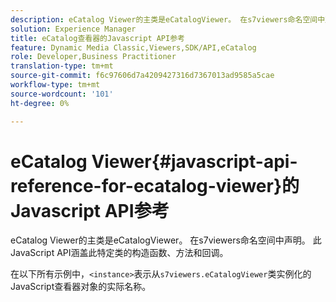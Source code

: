 ```yaml
---
description: eCatalog Viewer的主类是eCatalogViewer。 在s7viewers命名空间中声明。 此JavaScript API涵盖此特定类的构造函数、方法和回调。
solution: Experience Manager
title: eCatalog查看器的Javascript API参考
feature: Dynamic Media Classic,Viewers,SDK/API,eCatalog
role: Developer,Business Practitioner
translation-type: tm+mt
source-git-commit: f6c97606d7a4209427316d7367013ad9585a5cae
workflow-type: tm+mt
source-wordcount: '101'
ht-degree: 0%

---
```



# eCatalog Viewer{#javascript-api-reference-for-ecatalog-viewer}的Javascript API参考

eCatalog Viewer的主类是eCatalogViewer。 在s7viewers命名空间中声明。 此JavaScript API涵盖此特定类的构造函数、方法和回调。

在以下所有示例中，`<instance>`表示从`s7viewers.eCatalogViewer`类实例化的JavaScript查看器对象的实际名称。
